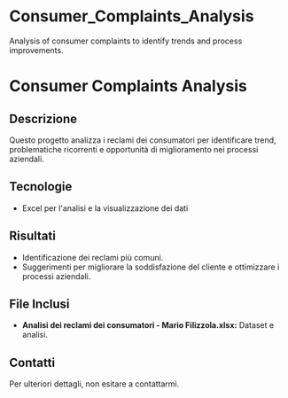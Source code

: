 # Consumer_Complaints_Analysis
Analysis of consumer complaints to identify trends and process improvements.

# Consumer Complaints Analysis

## Descrizione
Questo progetto analizza i reclami dei consumatori per identificare trend, problematiche ricorrenti e opportunità di miglioramento nei processi aziendali.

## Tecnologie
- Excel per l'analisi e la visualizzazione dei dati

## Risultati
- Identificazione dei reclami più comuni.
- Suggerimenti per migliorare la soddisfazione del cliente e ottimizzare i processi aziendali.

## File Inclusi
- **Analisi dei reclami dei consumatori - Mario Filizzola.xlsx:** Dataset e analisi.

## Contatti
Per ulteriori dettagli, non esitare a contattarmi.
